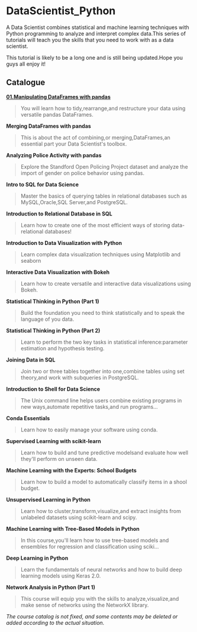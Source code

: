 # DataScientist_Python
A Data Scientist combines statistical and machine learning techniques with Python programming to analyze and interpret complex data.This series of tutorials will teach you the skills that you need to work with as a data scientist.

This tutorial is likely to be a long one and is still being updated.Hope you guys all enjoy it!

## Catalogue
[**01.Manipulating DataFrames with pandas**](https://github.com/Alluka-L/DataScientist_Python/01.Manipulating_DataFrames_with_pandas.md)

> You will learn how to tidy,rearrange,and restructure your data using versatile pandas DataFrames.

**Merging DataFrames with pandas**

> This is about the act of combining,or merging,DataFrames,an essential part your Data Scientist's toolbox.

**Analyzing Police Activity with pandas**

> Explore the Standford Open Policing Project dataset and analyze the import of gender on police behavior using pandas.

**Intro to SQL for Data Science**

> Master the basics of querying tables in relational databases such as MySQL,Oracle,SQL Server,and PostgreSQL.

**Introduction to Relational Database in SQL**

> Learn how to create one of the most efficient ways of storing data-relational databases!

**Introduction to Data Visualization with Python**

> Learn complex data visualization techniques using Matplotlib and seaborn

**Interactive Data Visualization with Bokeh**

> Learn how to create versatile and interactive data visualizations using Bokeh.

**Statistical Thinking in Python (Part 1)**

> Build the foundation you need to think statistically and to speak the language of you data.

**Statistical Thinking in Python (Part 2)**

> Learn to perform the two key tasks in statistical inference:parameter estimation and hypothesis testing.

**Joining Data in SQL**

> Join two or three tables together into one,combine tables using set theory,and work with subqueries in PostgreSQL.

**Introduction to Shell for Data Science**

> The Unix command line helps users combine existing programs in new ways,automate repetitive tasks,and run programs...

**Conda Essentials**

> Learn how to easily manage your software using conda.

**Supervised Learning with scikit-learn**

> Learn how to build and tune predictive modelsand evaluate how well they'll perform on unseen data.

**Machine Learning with the Experts: School Budgets**

> Learn how to build a model to automatically classify items in a shool budget.

**Unsupervised Learning in Python**

> Learn how to cluster,transform,visualize,and extract insights from unlabeled datasets using scikit-learn and scipy.

**Machine Learning with Tree-Based Models in Python**

> In this course,you'll learn how to use tree-based models and ensembles for regression and classification using sciki...

**Deep Learning in Python**

> Learn the fundamentals of neural networks and how to build deep learning models using Keras 2.0.

**Network Analysis in Python (Part 1)**

> This course will equip you with the skills to analyze,visualize,and make sense of networks using the NetworkX library.

*The course catalog is not fixed, and some contents may be deleted or added according to the actual situation.*